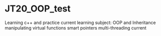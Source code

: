 # JT20_OOP_test
Learning c++ and practice
current learning subject:
OOP and Inheritance
manipulating virtual functions
smart pointers
multi-threading
current 
